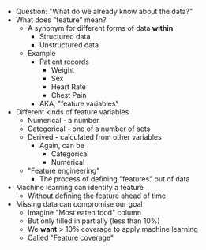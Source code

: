 - Question: "What do we already know about the data?"
- What does "feature" mean?
	- A synonym for different forms of data **within**
		- Structured data
		- Unstructured data
	- Example
		- Patient records
			- Weight
			- Sex
			- Heart Rate
			- Chest Pain
		- AKA, "feature variables"
- Different kinds of feature variables
	- Numerical - a number
	- Categorical - one of a number of sets
	- Derived - calculated from other variables
		- Again, can be
			- Categorical
			- Numerical
	- "Feature engineering"
		- The process of defining "features" out of data
- Machine learning can identify a feature
	- Without defining the feature ahead of time
- Missing data can compromise our goal
	- Imagine "Most eaten food" column
	- But only filled in partially (less than 10%)
	- We **want** > 10% coverage to apply machine learning
	- Called "Feature coverage"